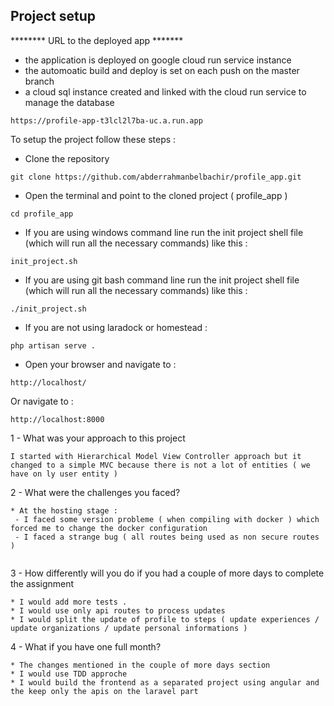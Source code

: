 ## Project setup

******** URL to the deployed app *******
- the application is deployed on google cloud run service instance
- the automoatic build and deploy is set on each push on the master branch
- a cloud sql instance created and linked with the cloud run service to manage the database

```
https://profile-app-t3lcl2l7ba-uc.a.run.app
```

To setup the project follow these steps :

- Clone the repository

```
git clone https://github.com/abderrahmanbelbachir/profile_app.git
```

- Open the terminal and point to the cloned project ( profile_app )

```
cd profile_app

```


- If you are using windows command line run the init project shell file (which will run all the necessary commands) like this : 

```
init_project.sh
```

- If you are using git bash command line run the init project shell file (which will run all the necessary commands) like this : 

```
./init_project.sh

```

- If you are not using laradock or homestead : 

```
php artisan serve .

```

- Open your browser and navigate to : 

```
http://localhost/

```

Or navigate to : 

```
http://localhost:8000
```

1 - What was your approach to this project

```
I started with Hierarchical Model View Controller approach but it changed to a simple MVC because there is not a lot of entities ( we have on ly user entity )
```

2 - What were the challenges you faced?

```
* At the hosting stage : 
 - I faced some version probleme ( when compiling with docker ) which forced me to change the docker configuration
 - I faced a strange bug ( all routes being used as non secure routes ) 
 
```

3 - How differently will you do if you had a couple of more days to complete the assignment

```
* I would add more tests .
* I would use only api routes to process updates 
* I would split the update of profile to steps ( update experiences / update organizations / update personal informations )

```

4 - What if you have one full month?

```
* The changes mentioned in the couple of more days section
* I would use TDD approche 
* I would build the frontend as a separated project using angular and the keep only the apis on the laravel part

```